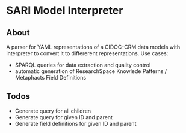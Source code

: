 # SARI Model Interpreter

## About

A parser for YAML representations of a CIDOC-CRM data models with interpreter to convert it to differerent representations. Use cases:

- SPARQL queries for data extraction and quality control
- automatic generation of ResearchSpace Knowlede Patterns / Metaphacts Field Definitions

## Todos

- Generate query for all children
- Generate query for given ID and parent
- Generate field definitions for given ID and parent

